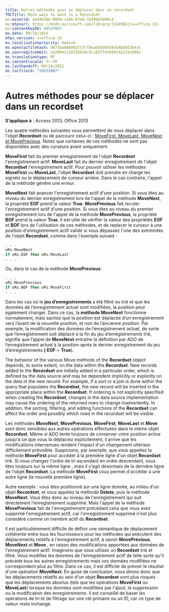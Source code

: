 ```yaml
---
title: Autres méthodes pour se déplacer dans un recordset
TOCTitle: More ways to move in a Recordset
ms:assetid: ae49b20e-0050-c44b-67e9-7e39de5098c4
ms:mtpsurl: https://msdn.microsoft.com/library/JJ249822(v=office.15)
ms:contentKeyID: 48547067
ms.date: 09/18/2015
mtps_version: v=office.15
ms.localizationpriority: medium
ms.openlocfilehash: d671ba680992f17cf8eab8d36559cb4b88d3b43c
ms.sourcegitcommit: a1d9041c20256616c9c183f7d1049142a7ac6991
ms.translationtype: MT
ms.contentlocale: fr-FR
ms.lasthandoff: 09/24/2021
ms.locfileid: "59552807"
---
```

# <a name="more-ways-to-move-in-a-recordset"></a>Autres méthodes pour se déplacer dans un recordset

**S’applique à** : Access 2013, Office 2013

Les quatre méthodes suivantes vous permettent de vous déplacer dans l'objet **Recordset** ou de parcourir celui-ci : [MoveFirst, MoveLast, MoveNext et MovePrevious](movefirst-movelast-movenext-and-moveprevious-methods-ado.md). Notez que certaines de ces méthodes ne sont pas disponibles avec des curseurs avant uniquement.

**MoveFirst** fait du premier enregistrement de l'objet **Recordset** l'enregistrement actif. **MoveLast** fait du dernier enregistrement de l'objet **Recordset** l'enregistrement actif. Pour pouvoir utiliser les méthodes **MoveFirst** ou **MoveLast**, l'objet **Recordset** doit prendre en charge les signets ou le déplacement de curseur arrière. Dans le cas contraire, l'appel de la méthode génère une erreur.

**MoveNext** fait avancer l'enregistrement actif d'une position. Si vous êtes au niveau du dernier enregistrement lors de l'appel de la méthode **MoveNext**, la propriété **EOF** prend la valeur **True**. **MovePrevious** fait reculer l'enregistrement actif d'une position. Si vous êtes au niveau du premier enregistrement lors de l'appel de la méthode **MovePrevious**, la propriété **BOF** prend la valeur **True**. Il est utile de vérifier la valeur des propriétés **EOF** et **BOF** lors de l'utilisation de ces méthodes, et de replacer le curseur à une position d'enregistrement actif valide si vous dépassez l'une des extrémités de l'objet **Recordset**, comme dans l'exemple suivant :

```vb
. . . 
oRs.MoveNext 
If oRs.EOF Then oRs.MoveLast 
. . . 
```

Ou, dans le cas de la méthode **MovePrevious**:

```vb
. . . 
oRs.MovePrevious 
If oRs.BOF Then oRs.MoveFirst 
. . . 
```

Dans les cas où le **jeu d’enregistrements** a été filtré ou trié et que les données de l’enregistrement actuel sont modifiées, la position peut également changer. Dans ce cas, la **méthode MoveNext** fonctionne normalement, mais sachez que la position est déplacée d’un enregistrement vers l’avant de la nouvelle position, et non de l’ancienne position. Par exemple, la modification des données de l’enregistrement actuel, de sorte que l’enregistrement soit déplacé à la fin du jeu d’enregistrements trié, signifie que l’appel de **MoveNext** entraîne la définition par ADO de l’enregistrement actuel à la position après le dernier enregistrement du jeu d’enregistrements **(** **EOF**  =  **True**).

The behavior of the various Move methods of the **Recordset** object depends, to some extent, on the data within the **Recordset**. New records added to the **Recordset** are initially added in a particular order, which is defined by the data source and may be dependent implicitly or explicitly on the data in the new record. For example, if a sort or a join is done within the query that populates the **Recordset**, the new record will be inserted in the appropriate place within the **Recordset**. If ordering is not explicitly specified when creating the **Recordset**, changes in the data source implementation may cause the ordering of the returned rows to change inadvertently. In addition, the sorting, filtering, and editing functions of the **Recordset** can affect the order and possibly which rows in the recordset will be visible.

Les méthodes **MoveNext**, **MovePrevious**, **MoveFirst**, **MoveLast** et **Move** sont donc sensibles aux autres opérations effectuées dans le même objet **Recordset**. Même si ADO tente toujours de conserver votre position active jusqu'à ce que vous la déplaciez explicitement, il arrive que les modifications intervenues rendent l'impact d'un changement ultérieur difficilement prévisible. Supposons, par exemple, que vous appeliez la méthode **MoveFirst** pour accéder à la première ligne d'un objet **Recordset** trié. Si vous changez l'ordre de tri ascendant en ordre descendant, vous êtes toujours sur la même ligne , mais il s'agit désormais de la dernière ligne de l'objet **Recordset**. La méthode **MoveFirst** vous permet d'accéder à une autre ligne (la nouvelle première ligne).

Autre exemple : vous êtes positionné sur une ligne donnée, au milieu d'un objet **Recordset**, et vous appelez la méthode **Delete**, puis la méthode **MoveNext**. Vous êtes donc au niveau de l'enregistrement qui suit directement l'enregistrement supprimé. Mais l'appel de la méthode **MovePrevious** fait de l'enregistrement précédant celui que vous avez supprimé l'enregistrement actif, car l'enregistrement supprimé n'est plus considéré comme un membre actif du **Recordset**.

Il est particulièrement difficile de définir une sémantique de déplacement cohérente entre tous les fournisseurs pour les méthodes qui exécutent des déplacements relatifs à l'enregistrement actif, à savoir **MovePrevious**, **MoveNext** et **Move** , en raison des modifications apportées aux données de l'enregistrement actif. Imaginons que vous utilisez un **Recordset** trié et filtré. Vous modifiez les données de l'enregistrement actif de telle sorte qu'il précède tous les autres enregistrements mais vos données modifiées ne correspondent plus au filtre. Dans ce cas, il est difficile de prévoir le résultat d'une opération **MoveNext**. En guise de conclusion, nous dirons donc que les déplacements relatifs au sein d'un objet **Recordset** sont plus risqués que les déplacements absolus (tels que les opérations **MoveFirst** ou **MoveLast**) lorsque les données sont modifiées par l'ajout, la suppression ou la modification des enregistrements. Il est conseillé de baser les opérations de tri et de filtrage sur une clé primaire ou un ID, car ce type de valeur reste inchangé.

